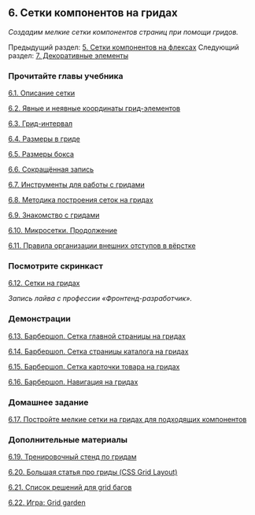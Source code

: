 
## 6. Сетки компонентов на гридах

*Создадим мелкие сетки компонентов страниц при помощи гридов.*

Предыдущий раздел: [5. Сетки компонентов на флексах](m1-p5-flex-component.md)
Следующий раздел: [7. Декоративные элементы](m1-p7-decorative-elements.md)

### Прочитайте главы учебника

[6.1. Описание сетки](https://up.htmlacademy.ru/profession/frontender-lite/2/lite-htmlcss/2/module/6/item/1)

[6.2. Явные и неявные координаты грид-элементов](https://up.htmlacademy.ru/profession/frontender-lite/2/lite-htmlcss/2/module/6/item/2)

[6.3. Грид-интервал](https://up.htmlacademy.ru/profession/frontender-lite/2/lite-htmlcss/2/module/6/item/3)

[6.4. Размеры в гриде](https://up.htmlacademy.ru/profession/frontender-lite/2/lite-htmlcss/2/module/6/item/4)

[6.5. Размеры бокса](https://up.htmlacademy.ru/profession/frontender-lite/2/lite-htmlcss/2/module/6/item/5)

[6.6. Сокращённая запись](https://up.htmlacademy.ru/profession/frontender-lite/2/lite-htmlcss/2/module/6/item/6)

[6.7. Инструменты для работы с гридами](https://up.htmlacademy.ru/profession/frontender-lite/2/lite-htmlcss/2/module/6/item/7)

[6.8. Методика построения сеток на гридах](https://up.htmlacademy.ru/profession/frontender-lite/2/lite-htmlcss/2/module/6/item/8)

[6.9. Знакомство с гридами](https://up.htmlacademy.ru/profession/frontender-lite/2/lite-htmlcss/2/module/6/item/9)

[6.10. Микросетки. Продолжение](https://up.htmlacademy.ru/profession/frontender-lite/2/lite-htmlcss/2/module/6/item/10)

[6.11. Правила организации внешних отступов в вёрстке](https://up.htmlacademy.ru/profession/frontender-lite/2/lite-htmlcss/2/module/6/item/11)

### Посмотрите скринкаст

[6.12. Сетки на гридах](https://up.htmlacademy.ru/profession/frontender-lite/2/lite-htmlcss/2/module/6/item/12)

*Запись лайва с профессии «Фронтенд-разработчик».*

### Демонстрации

[6.13. Барбершоп. Сетка главной страницы на гридах](https://up.htmlacademy.ru/profession/frontender-lite/2/lite-htmlcss/2/demos/7499)

[6.14. Барбершоп. Сетка страницы каталога на гридах](https://up.htmlacademy.ru/profession/frontender-lite/2/lite-htmlcss/2/demos/7501)

[6.15. Барбершоп. Сетка карточки товара на гридах](https://up.htmlacademy.ru/profession/frontender-lite/2/lite-htmlcss/2/demos/7503)

[6.16. Барбершоп. Навигация на гридах](https://up.htmlacademy.ru/profession/frontender-lite/2/lite-htmlcss/2/demos/7505)

### Домашнее задание

[6.17. Постройте мелкие сетки на гридах для подходящих компонентов](https://up.htmlacademy.ru/profession/frontender-lite/2/lite-htmlcss/2/tasks/10)

### Дополнительные материалы

[6.19. Тренировочный стенд по гридам](https://up.htmlacademy.ru/profession/frontender-lite/2/lite-htmlcss/2/module/6/item/19)

[6.20. Большая статья про гриды (CSS Grid Layout)](https://up.htmlacademy.ru/profession/frontender-lite/2/lite-htmlcss/2/module/6/item/20)

[6.21. Список решений для grid багов](https://up.htmlacademy.ru/profession/frontender-lite/2/lite-htmlcss/2/module/6/item/21)

[6.22. Игра: Grid garden](https://up.htmlacademy.ru/profession/frontender-lite/2/lite-htmlcss/2/module/6/item/22)
